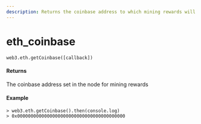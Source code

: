 ```yaml
---
description: Returns the coinbase address to which mining rewards will go.
---
```


# eth\_coinbase

```
web3.eth.getCoinbase([callback])
```

#### Returns

The coinbase address set in the node for mining rewards

#### Example

```
> web3.eth.getCoinbase().then(console.log)
> 0x0000000000000000000000000000000000000000
```
